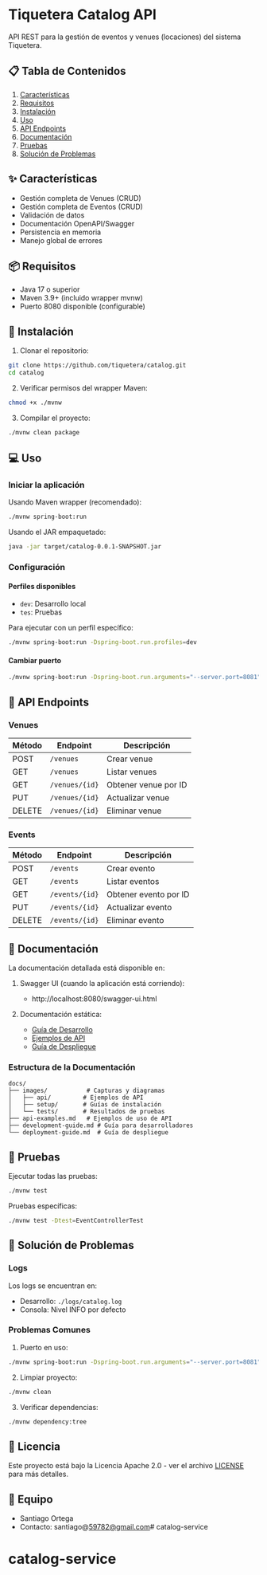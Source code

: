 # Tiquetera Catalog API

API REST para la gestión de eventos y venues (locaciones) del sistema Tiquetera.

## 📋 Tabla de Contenidos
1. [Características](#características)
2. [Requisitos](#requisitos)
3. [Instalación](#instalación)
4. [Uso](#uso)
5. [API Endpoints](#api-endpoints)
6. [Documentación](#documentación)
7. [Pruebas](#pruebas)
8. [Solución de Problemas](#solución-de-problemas)

## ✨ Características

- Gestión completa de Venues (CRUD)
- Gestión completa de Eventos (CRUD)
- Validación de datos
- Documentación OpenAPI/Swagger
- Persistencia en memoria
- Manejo global de errores

## 📦 Requisitos

- Java 17 o superior
- Maven 3.9+ (incluido wrapper mvnw)
- Puerto 8080 disponible (configurable)

## 🚀 Instalación

1. Clonar el repositorio:
```bash
git clone https://github.com/tiquetera/catalog.git
cd catalog
```

2. Verificar permisos del wrapper Maven:
```bash
chmod +x ./mvnw
```

3. Compilar el proyecto:
```bash
./mvnw clean package
```

## 💻 Uso

### Iniciar la aplicación

Usando Maven wrapper (recomendado):
```bash
./mvnw spring-boot:run
```

Usando el JAR empaquetado:
```bash
java -jar target/catalog-0.0.1-SNAPSHOT.jar
```

### Configuración

#### Perfiles disponibles
- `dev`: Desarrollo local
- `tes`: Pruebas

Para ejecutar con un perfil específico:
```bash
./mvnw spring-boot:run -Dspring-boot.run.profiles=dev
```

#### Cambiar puerto
```bash
./mvnw spring-boot:run -Dspring-boot.run.arguments="--server.port=8081"
```

## 🔗 API Endpoints

### Venues

| Método | Endpoint | Descripción |
|--------|----------|-------------|
| POST | `/venues` | Crear venue |
| GET | `/venues` | Listar venues |
| GET | `/venues/{id}` | Obtener venue por ID |
| PUT | `/venues/{id}` | Actualizar venue |
| DELETE | `/venues/{id}` | Eliminar venue |

### Events

| Método | Endpoint | Descripción |
|--------|----------|-------------|
| POST | `/events` | Crear evento |
| GET | `/events` | Listar eventos |
| GET | `/events/{id}` | Obtener evento por ID |
| PUT | `/events/{id}` | Actualizar evento |
| DELETE | `/events/{id}` | Eliminar evento |

## 📖 Documentación

La documentación detallada está disponible en:

1. Swagger UI (cuando la aplicación está corriendo):
   - http://localhost:8080/swagger-ui.html

2. Documentación estática:
   - [Guía de Desarrollo](docs/development-guide.md)
   - [Ejemplos de API](docs/api-examples.md)
   - [Guía de Despliegue](docs/deployment-guide.md)

### Estructura de la Documentación
```
docs/
├── images/           # Capturas y diagramas
│   ├── api/         # Ejemplos de API
│   ├── setup/       # Guías de instalación
│   └── tests/       # Resultados de pruebas
├── api-examples.md   # Ejemplos de uso de API
├── development-guide.md # Guía para desarrolladores
└── deployment-guide.md  # Guía de despliegue
```

## 🧪 Pruebas

Ejecutar todas las pruebas:
```bash
./mvnw test
```

Pruebas específicas:
```bash
./mvnw test -Dtest=EventControllerTest
```

## 🔧 Solución de Problemas

### Logs
Los logs se encuentran en:
- Desarrollo: `./logs/catalog.log`
- Consola: Nivel INFO por defecto

### Problemas Comunes

1. Puerto en uso:
```bash
./mvnw spring-boot:run -Dspring-boot.run.arguments="--server.port=8081"
```

2. Limpiar proyecto:
```bash
./mvnw clean
```

3. Verificar dependencias:
```bash
./mvnw dependency:tree
```

## 📄 Licencia

Este proyecto está bajo la Licencia Apache 2.0 - ver el archivo [LICENSE](LICENSE) para más detalles.

## 👥 Equipo

- Santiago Ortega
- Contacto: santiago@59782@gmail.com# catalog-service
# catalog-service

